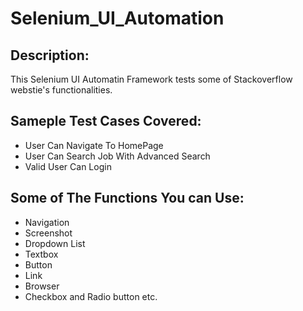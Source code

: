 # Selenium_UI_Automation
## Description:
This Selenium UI Automatin Framework tests some of Stackoverflow webstie's functionalities.

## Sameple Test Cases Covered:
* User Can Navigate To HomePage
* User Can Search Job With Advanced Search
* Valid User Can Login

## Some of The Functions You can Use:
* Navigation
* Screenshot
* Dropdown List
* Textbox
* Button
* Link
* Browser
* Checkbox and Radio button etc.
